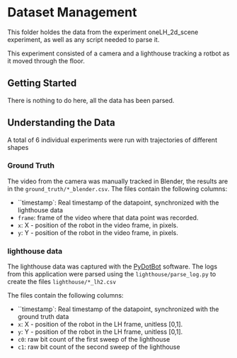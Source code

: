 # Dataset Management

This folder holdes the data from the experiment oneLH_2d_scene experiment, as well as any script needed to parse it.

This experiment consisted of a camera and a lighthouse tracking a rotbot as it moved through the floor.

## Getting Started

There is nothing to do here, all the data has been parsed.

## Understanding the Data

A total of 6 individual experiments were run with trajectories of different shapes

### Ground Truth

The video from the camera was manually tracked in Blender, the results are in the `ground_truth/*_blender.csv`.
The files contain the following columns:
- ``timestamp`: Real timestamp of the datapoint, synchronized with the lighthouse data
- `frame`: frame of the video where that data point was recorded.
- `x`: X - position of the robot in the video frame, in pixels.
- `y`: Y - position of the robot in the video frame, in pixels.


### lighthouse data

The lighthouse data was captured with the [PyDotBot](https://github.com/DotBots/PyDotBot) software. The logs from this application were parsed using the `lighthouse/parse_log.py` to create the files `lighthouse/*_lh2.csv`

The files contain the following columns:
- ``timestamp`: Real timestamp of the datapoint, synchronized with the ground truth data
- `x`: X - position of the robot in the LH frame, unitless [0,1].
- `y`: Y - position of the robot in the LH frame, unitless [0,1].
- `c0`: raw bit count of the first sweep of the lighthouse
- `c1`: raw bit count of the second sweep of the lighthouse





